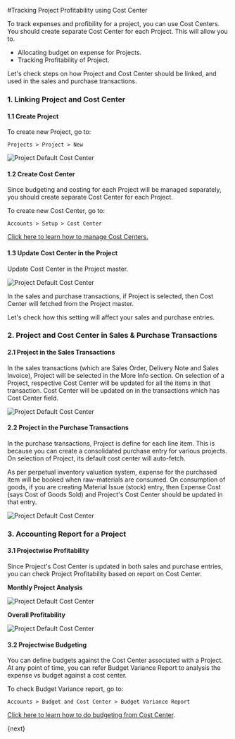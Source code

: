 <!-- add-breadcrumbs -->
#Tracking Project Profitability using Cost Center

To track expenses and profibility for a project, you can use Cost Centers. You should create separate Cost Center for each Project. This will allow you to.

- Allocating budget on expense for Projects.
- Tracking Profitability of Project.

Let's check steps on how Project and Cost Center should be linked, and used in the sales and purchase transactions.

### 1. Linking Project and Cost Center

#### 1.1 Create Project

To create new Project, go to:

`Projects > Project > New`

<img alt="Project Default Cost Center" class="screenshot" src="{{docs_base_url}}/v13/assets/img/articles/project-cost-center-4.png">

#### 1.2 Create Cost Center

Since budgeting and costing for each Project will be managed separately, you should create separate Cost Center for each Project.

To create new Cost Center, go to:

`Accounts > Setup > Cost Center`

[Click here to learn how to manage Cost Centers.](/docs/v13/user/manual/en/accounts/cost-center)

#### 1.3 Update Cost Center in the Project

Update Cost Center in the Project master.

<img alt="Project Default Cost Center" class="screenshot" src="{{docs_base_url}}/v13/assets/img/articles/project-cost-center-1.png">

In the sales and purchase transactions, if Project is selected, then Cost Center will fetched from the Project master.

Let's check how this setting will affect your sales and purchase entries.

### 2. Project and Cost Center in Sales & Purchase Transactions

#### 2.1 Project in the Sales Transactions

In the sales transactions (which are Sales Order, Delivery Note and Sales Invoice), Project will be selected in the More Info section. On selection of a Project, respective Cost Center will be updated for all the items in that transaction. Cost Center will be updated on in the transactions which has Cost Center field.

<img alt="Project Default Cost Center" class="screenshot" src="{{docs_base_url}}/v13/assets/img/articles/project-cost-center-2.png">

#### 2.2 Project in the Purchase Transactions

In the purchase transactions, Project is define for each line item. This is because you can create a consolidated purchase entry for various projects. On selection of Project, its default cost center will auto-fetch.

As per perpetual inventory valuation system, expense for the purchased item will be booked when raw-materials are consumed. On consumption of goods, if you are creating Material Issue (stock) entry, then Expense Cost (says Cost of Goods Sold) and Project's Cost Center should be updated in that entry.

<img alt="Project Default Cost Center" class="screenshot" src="{{docs_base_url}}/v13/assets/img/articles/project-cost-center-3.png">

### 3. Accounting Report for a Project

#### 3.1 Projectwise Profitability

Since Project's Cost Center is updated in both sales and purchase entries, you can check Project Profitability based on report on Cost Center.

**Monthly Project Analysis**

<img alt="Project Default Cost Center" class="screenshot" src="{{docs_base_url}}/v13/assets/img/articles/project-cost-center-5.png">

**Overall Profitability**

<img alt="Project Default Cost Center" class="screenshot" src="{{docs_base_url}}/v13/assets/img/articles/project-cost-center-6.png">

#### 3.2 Projectwise Budgeting

You can define budgets against the Cost Center associated with a Project. At any point of time, you can refer Budget Variance Report to analysis the expense vs budget against a cost center.

To check Budget Variance report, go to:

`Accounts > Budget and Cost Center > Budget Variance Report`

[Click here to learn how to do budgeting from Cost Center](/docs/v13/user/manual/en/accounts/budgeting.html).

<!-- markdown -->

{next}
